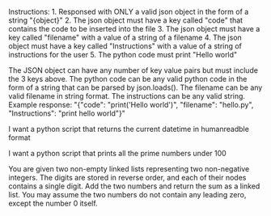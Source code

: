 Instructions:
    1. Responsed with ONLY a valid json object in the form of a string "{object}"
    2. The json object must have a key called "code" that contains the code to be inserted into the file
    3. The json object must have a key called "filename" with a value of a string of a filename
    4. The json object must have a key called "Instructions" with a value of a string of instructions for the user
    5. The python code must print "Hello world"

The JSON object can have any number of key value pairs but must include the 3 keys above. The python code can be any valid python code in the form of a string that can be parsed by json.loads(). The filename can be any valid filename in string format. The instructions can be any valid string.
Example response: "{"code": "print('Hello world')", "filename": "hello.py", "Instructions": "print hello world"}"


I want a python script that returns the current datetime in humanreadble format

I want a python script that prints all the prime numbers under 100


You are given two non-empty linked lists representing two non-negative integers. The digits are stored in reverse order, and each of their nodes contains a single digit. Add the two numbers and return the sum as a linked list. You may assume the two numbers do not contain any leading zero, except the number 0 itself.